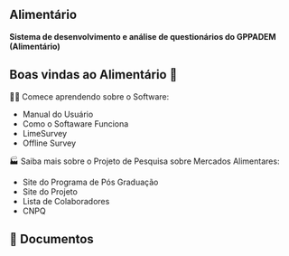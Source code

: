 ## Alimentário

 **Sistema de desenvolvimento e análise de questionários do GPPADEM (Alimentário)** 

## Boas vindas ao Alimentário 👋

🙋‍♀️ Comece aprendendo sobre o Software: 

* Manual do Usuário
* Como o Softaware Funciona
* LimeSurvey
* Offline Survey

🏭 Saiba mais sobre o Projeto de Pesquisa sobre Mercados Alimentares: 

* Site do Programa de Pós Graduação
* Site do Projeto
* Lista de Colaboradores
* CNPQ

## :blue_book: Documentos
